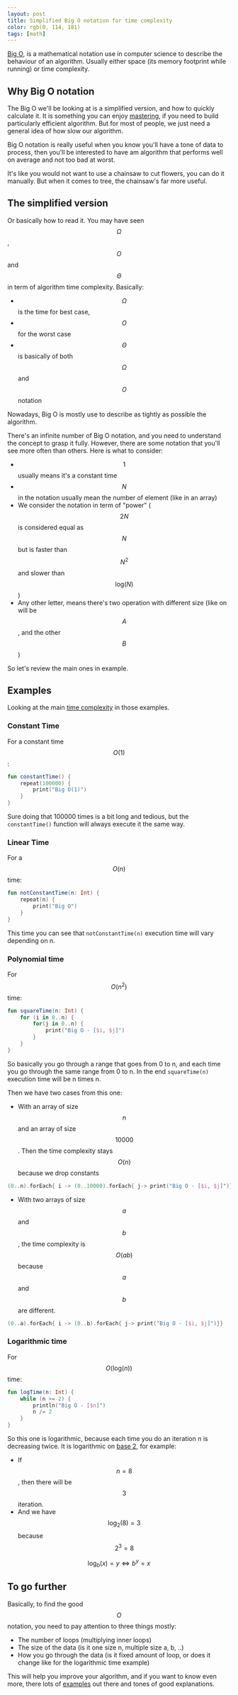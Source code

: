 ```yaml
---
layout: post
title: Simplified Big O notation for time complexity
color: rgb(0, 114, 181)
tags: [math]
---
```


[Big O](https://en.wikipedia.org/wiki/Big_O_notation), is a mathematical notation use in computer science to describe 
the behaviour of an algorithm. Usually either space (its memory footprint while running) or time complexity.

## Why Big O notation

The Big O we'll be looking at is a simplified version, and how to quickly calculate it. 
It is something you can enjoy [mastering](https://yourbasic.org/algorithms/big-o-notation-explained/), if you need to build particularly efficient algorithm. 
But for most of people, we just need a general idea of how slow our algorithm. 

Big O notation is really useful when you know you'll have a tone of data to process,
then you'll be interested to have am algorithm that performs well on average and not too bad at worst.

It's like you would not want to use a chainsaw to cut flowers, you can do it manually. 
But when it comes to tree, the chainsaw's far more useful. 


## The simplified version

Or basically how to read it. You may have seen $$\Omega$$, $$O$$ and $$\Theta$$ in term of algorithm time complexity.
Basically: 
- $$\Omega$$ is the time for best case, 
- $$O$$ for the worst case
- $$\Theta$$ is basically of both $$\Omega$$ and $$O$$ notation

Nowadays, Big O is mostly use to describe as tightly as possible the algorithm.

There's an infinite number of Big O notation, and you need to understand the concept to grasp it fully. 
However, there are some notation that you'll see more often than others. Here is what to consider:
 - $$1$$ usually means it's a constant time
 - $$N$$ in the notation usually mean the number of element (like in an array)
 - We consider the notation in term of "power" ($$2N$$ is considered equal as $$N$$ but is faster than $${N}^{2}$$ and slower than $${\mathrm{log}}\left(N\right)$$)
 - Any other letter, means there's two operation with different size (like on will be $$A$$, and the other $$B$$)
 
So let's review the main ones in example.

## Examples

Looking at the main [time complexity](https://en.wikipedia.org/wiki/Time_complexity) in those examples.

### Constant Time

For a constant time $$O({1})$$:

```kotlin
fun constantTime() {
    repeat(100000) {
        print("Big O(1)")
    }
}
```

Sure doing that 100000 times is a bit long and tedious, but the `constantTime()` function will always execute it the same way.

### Linear Time

For a $$O({n})$$ time:

```kotlin
fun notConstantTime(n: Int) {
    repeat(n) {
        print("Big O")
    }
}
```

This time you can see that `notConstantTime(n)` execution time will vary depending on n.

### Polynomial time

For $$O({n}^{2})$$ time:

```kotlin
fun squareTime(n: Int) {
    for (i in 0..n) {
        for(j in 0..n) {
            print("Big O - [$i, $j]")
        }
    }
}
```

So basically you go through a range that goes from 0 to n, and each time you go through the same range from 0 to n.
In the end `squareTime(n)` execution time will be n times n.

Then we have two cases from this one:
  - With an array of size $$n$$ and an array of size $$10000$$. Then the time complexity stays $$O(n)$$ because we drop constants

```kotlin
(0..n).forEach{ i -> (0..10000).forEach{ j-> print("Big O - [$i, $j]")}}
```

  - With two arrays of size $$a$$ and $$b$$, the time complexity is $$O(ab)$$ because $$a$$ and $$b$$ are different.
  
```kotlin
(0..a).forEach{ i -> (0..b).forEach{ j-> print("Big O - [$i, $j]")}}
```

### Logarithmic time

For $$O({\mathrm{log}}\left(n\right))$$ time:

```kotlin
fun logTime(n: Int) {
    while (n >= 2) {
        println("Big O - [$n]")
        n /= 2
    }
}
```

So this one is logarithmic, because each time you do an iteration n is decreasing twice.
It is logarithmic on [base 2](https://courses.lumenlearning.com/waymakercollegealgebra/chapter/convert-between-logarithmic-and-exponential-form/), for example:
   - If $$n = 8$$, then there will be $$3$$ iteration.
   - And we have $${\mathrm{log}}_{2}\left(8\right)=3$$ because $${2}^{3}=8$$

$${\mathrm{log}}_{b}\left(x\right)=y\Leftrightarrow {b}^{y}=x$$

## To go further

Basically, to find the good $$O$$ notation, you need to pay attention to three things mostly:
  - The number of loops (multiplying inner loops)
  - The size of the data (is it one size n, multiple size a, b, ..)
  - How you go through the data (is it fixed amount of loop, or does it change like for the logarithmic time example)
  
This will help you improve your algorithm, and if you want to know even more, there lots of [examples](https://stackoverflow.com/a/36877205/7747942)
out there and tones of good explanations.
